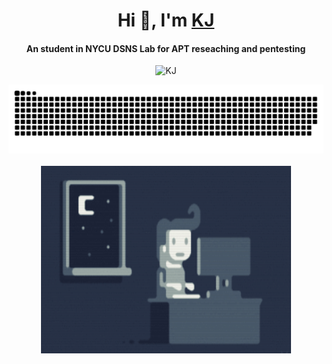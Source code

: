 
<h1 align="center">Hi 👋, I'm <a href="https://github.com/kj-black" target="blank">
KJ</a></h1>
<h4 align="center">An student in NYCU DSNS Lab for APT reseaching and pentesting</h4>

<p align="center"> <img src="https://komarev.com/ghpvc/?username=KJ&label=Profile%20views&color=0e75b6&style=flat" alt="KJ" /> </p>

<div align="center">
	<a href="https://github.com/kj-black/">
		<img src="https://github.com/KJ-black/KJ-black/blob/main/img/grid-snake.svg" alt="snake"/>
	</a>
</div>
<br>
<div target="_blank" align="center">
  <img align="" top="500" height="300" width="400" alt="Night Coding" src="https://raw.githubusercontent.com/AVS1508/AVS1508/master/assets/Night-Coding.gif">
</div>

<h2 align='>My Notes Database</h2>
- <a href="https://erratic-tabletop-2e2.notion.site/Mitre-Tactics-Techniques-64cb30259ac840b1b6e6604729072bff">Mitre APT Research</a>: mitre att&ck techniques attack and defense
- <a href="https://erratic-tabletop-2e2.notion.site/5fb54a93ac51495e8014819d30bb60fd?v=90c28f5f89d64002bb0b6512ea089020">Tool list</a>: every kinds of tools that use for pentesting or defending
- <a href="https://erratic-tabletop-2e2.notion.site/5fb54a93ac51495e8014819d30bb60fd?v=90c28f5f89d64002bb0b6512ea089020">HackTrick</a>: every kinds of knowledge for pentesting or defending
- <a href="https://erratic-tabletop-2e2.notion.site/750c344e43da445b9f112b9f0594e736?v=1127f05eb12d4d4bb435de7e91ab752e">Hack the Box WriteUp</a>
- <a href="https://erratic-tabletop-2e2.notion.site/CTF-a2a026bcfde3405d8c9f99871a7ee106">CTF WriteUp</a> 

<hr>
<div align="center">
<img src="https://cultofthepartyparrot.com/parrots/hd/githubparrot.gif" width="30" height="30"/>
<img src="https://cultofthepartyparrot.com/flags/hd/indiaparrot.gif" width="30" height="30"/>
<img src="https://cultofthepartyparrot.com/parrots/asyncparrot.gif" width="36" height="30"/>
<img src="https://cultofthepartyparrot.com/parrots/hd/60fpsparrot.gif" width="30" height="30"/>
<img src="https://cultofthepartyparrot.com/parrots/hd/jumpingparrot.gif" width="30" height="30"/>
<img src="https://cultofthepartyparrot.com/parrots/hd/opensourceparrot.gif" width="30" height="30"/>
<img src="https://cultofthepartyparrot.com/parrots/hd/dealwithitnowparrot.gif" width="30" height="30"/>
<img src="https://cultofthepartyparrot.com/parrots/hd/hypnoparrotlight.gif" width="30" height="30"/>
<img src="https://cultofthepartyparrot.com/parrots/databaseparrot.gif" width="30" height="30"/>
<img src="https://cultofthepartyparrot.com/parrots/fixparrot.gif" width="36" height="30"/>
<img src="https://cultofthepartyparrot.com/parrots/hd/laptop_parrot.gif" width="30" height="30"/>
<img src="https://cultofthepartyparrot.com/parrots/hd/spinningparrot.gif" width="30" height="30"/>
<img src="https://cultofthepartyparrot.com/parrots/hd/levitationparrot.gif" width="30" height="30"/>
<img src="https://cultofthepartyparrot.com/parrots/hd/meldparrot.gif" width="30" height="30"/>
<img src="https://cultofthepartyparrot.com/parrots/slomoparrot.gif" width="30" height="30"/>
<img src="https://cultofthepartyparrot.com/parrots/hd/moonwalkingparrot.gif" width="30" height="30"/>
<img src="https://cultofthepartyparrot.com/parrots/hd/stableparrot.gif" width="30" height="30"/>
<img src="https://cultofthepartyparrot.com/parrots/hd/scienceparrot.gif" width="30" height="30"/>
<img src="https://cultofthepartyparrot.com/parrots/hd/pirateparrot.gif" width="30" height="30"/>
<img src="https://cultofthepartyparrot.com/parrots/hd/footballparrot.gif" width="30" height="30"/>
<img src="https://cultofthepartyparrot.com/parrots/hd/illuminatiparrot.gif" width="30" height="30"/>
<img src="https://cultofthepartyparrot.com/parrots/hd/hypnoparrotdark.gif" width="30" height="30"/>
<img src="https://cultofthepartyparrot.com/parrots/hd/mustacheparrot.gif" width="30" height="30"/>
</div>
